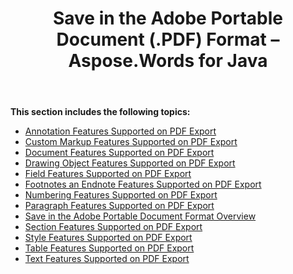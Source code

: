 ﻿---
title: Save in the Adobe Portable Document (.PDF) Format – Aspose.Words for Java
articleTitle: Save in the Adobe Portable Document (.PDF) Format
linktitle: Save in the Adobe Portable Document (.PDF) Format
description: "Export to PDF format using various saving features."
type: docs
weight: 30
url: /java/save-in-the-adobe-portable-document-pdf-format/
---

**This section includes the following topics:** 

- [Annotation Features Supported on PDF Export](/words/java/annotation-features-supported-on-pdf-export/)
- [Custom Markup Features Supported on PDF Export](/words/java/custom-markup-features-supported-on-pdf-export/)
- [Document Features Supported on PDF Export](/words/java/document-features-supported-on-pdf-export/)
- [Drawing Object Features Supported on PDF Export](/words/java/drawing-object-features-supported-on-pdf-export/)
- [Field Features Supported on PDF Export](/words/java/field-features-supported-on-pdf-export/)
- [Footnotes an Endnote Features Supported on PDF Export](/words/java/footnotes-and-endnote-features-supported-on-pdf-export/)
- [Numbering Features Supported on PDF Export](/words/java/numbering-features-supported-on-pdf-export/)
- [Paragraph Features Supported on PDF Export](/words/java/paragraph-features-supported-on-pdf-export/)
- [Save in the Adobe Portable Document Format Overview](/words/java/save-in-the-adobe-portable-document-format-overview/)
- [Section Features Supported on PDF Export](/words/java/section-features-supported-on-pdf-export/)
- [Style Features Supported on PDF Export](/words/java/style-features-supported-on-pdf-export/)
- [Table Features Supported on PDF Export](/words/java/table-features-supported-on-pdf-export/)
- [Text Features Supported on PDF Export](/words/java/text-features-supported-on-pdf-export/)

